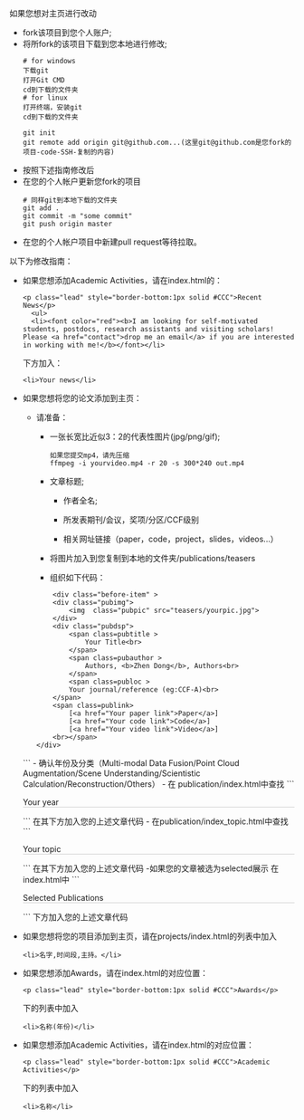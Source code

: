 如果您想对主页进行改动
- fork该项目到您个人账户;
- 将所fork的该项目下载到您本地进行修改;
  ```
  # for windows
  下载git
  打开Git CMD
  cd到下载的文件夹
  # for linux
  打开终端，安装git
  cd到下载的文件夹

  git init
  git remote add origin git@github.com...(这里git@github.com是您fork的项目-code-SSH-复制的内容)
  ```
- 按照下述指南修改后
- 在您的个人帐户更新您fork的项目
  ```
  # 同样git到本地下载的文件夹
  git add .
  git commit -m "some commit"
  git push origin master
  ```
- 在您的个人帐户项目中新建pull request等待拉取。

以下为修改指南：
- 如果您想添加Academic Activities，请在index.html的：
  ```
  <p class="lead" style="border-bottom:1px solid #CCC">Recent News</p>
	<ul>
	<li><font color="red"><b>I am looking for self-motivated students, postdocs, research assistants and visiting scholars! Please <a href="contact">drop me an email</a> if you are interested in working with me!</b></font></li>
  ```
  下方加入：
  ```
  <li>Your news</li>
  ```

- 如果您想将您的论文添加到主页：
  - 请准备：
    - 一张长宽比近似3：2的代表性图片(jpg/png/gif);
    
      ```
      如果您提交mp4，请先压缩
      ffmpeg -i yourvideo.mp4 -r 20 -s 300*240 out.mp4
      ```
    
    - 文章标题;
    
	  - 作者全名;
	  
	  - 所发表期刊/会议，奖项/分区/CCF级别
	  
	  - 相关网址链接（paper，code，project，slides，videos...）
	- 将图片加入到您复制到本地的文件夹/publications/teasers
	- 组织如下代码：
	```
		<div class="before-item" >
		<div class="pubimg">
			<img  class="pubpic" src="teasers/yourpic.jpg">
		</div>
		<div class="pubdsp">
			<span class=pubtitle > 
				Your Title<br>
			</span>
			<span class=pubauthor > 
				Authors, <b>Zhen Dong</b>, Authors<br>
			</span>
			<span class=publoc > 
  			Your journal/reference (eg:CCF-A)<br>
  		</span>
  		<span class=publink>
  			[<a href="Your paper link">Paper</a>]
  			[<a href="Your code link">Code</a>]
  			[<a href="Your video link">Video</a>]
  		<br></span>
  	</div>
  </div>
  ```
  - 确认年份及分类（Multi-modal Data Fusion/Point Cloud Augmentation/Scene Understanding/Scientistic Calculation/Reconstruction/Others）
  - 在 publication/index.html中查找
    ```
    <p class="lead" style="border-bottom:1px solid #CCC">Your year</p>
    ```
    在其下方加入您的上述文章代码
  - 在publication/index_topic.html中查找
    ```
  <p class="lead" style="border-bottom:1px solid #CCC">Your topic</p>
    ```
    在其下方加入您的上述文章代码
  -如果您的文章被选为selected展示
    在index.html中
    ```
    <p class="lead" style="border-bottom:1px solid #CCC">Selected Publications</p>
    ```
    下方加入您的上述文章代码
  
- 如果您想将您的项目添加到主页，请在projects/index.html的列表中加入
  ```
  <li>名字,时间段,主持。</li>
  ```

- 如果您想添加Awards，请在index.html的对应位置：
  ```
  <p class="lead" style="border-bottom:1px solid #CCC">Awards</p>
  ```
  下的列表中加入
  ```
  <li>名称(年份)</li>
  ```

- 如果您想添加Academic Activities，请在index.html的对应位置：
  ```
  <p class="lead" style="border-bottom:1px solid #CCC">Academic Activities</p>
  ```
  下的列表中加入
  ```
  <li>名称</li>
  ```